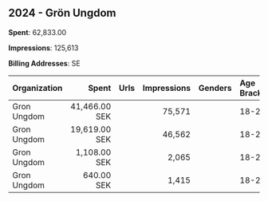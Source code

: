 ## 2024 - Grön Ungdom 
**Spent**: 62,833.00

**Impressions**: 125,613

**Billing Addresses**: SE

|Organization|Spent|Urls|Impressions|Genders|Age Brackets|Country Codes|
|:---|---:|:---|---:|:---|:---|:---|
|Gron Ungdom|41,466.00 SEK||75,571||18-25|sweden|
|Gron Ungdom|19,619.00 SEK||46,562||18-25|sweden|
|Gron Ungdom|1,108.00 SEK||2,065||18-25|sweden|
|Gron Ungdom|640.00 SEK||1,415||18-25|sweden|
